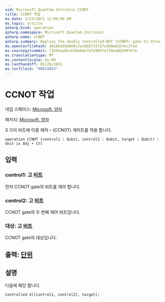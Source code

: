 ```yaml
---
uid: Microsoft.Quantum.Intrinsic.CCNOT
title: CCNOT 작업
ms.date: 1/23/2021 12:00:00 AM
ms.topic: article
qsharp.kind: operation
qsharp.namespace: Microsoft.Quantum.Intrinsic
qsharp.name: CCNOT
qsharp.summary: Applies the doubly controlled–NOT (CCNOT) gate to three qubits.
ms.openlocfilehash: a9186269a868c2ac9d2f15727a3b0ed1bfec3fa4
ms.sourcegitcommit: 71605ea9cc630e84e7ef29027e1f0ea06299747e
ms.translationtype: MT
ms.contentlocale: ko-KR
ms.lasthandoff: 01/26/2021
ms.locfileid: "98819023"
---
```

# <a name="ccnot-operation"></a>CCNOT 작업

네임 스페이스: [Microsoft. 양자](xref:Microsoft.Quantum.Intrinsic)

패키지: [Microsoft. 양자](https://nuget.org/packages/Microsoft.Quantum.QSharp.Core)


3 가지 비트에 이중 제어 – (CCNOT) 게이트를 적용 합니다.

```qsharp
operation CCNOT (control1 : Qubit, control2 : Qubit, target : Qubit) : Unit is Adj + Ctl
```


## <a name="input"></a>입력

### <a name="control1--qubit"></a>control1: 고 [비트](xref:microsoft.quantum.lang-ref.qubit)

먼저 CCNOT gate의 비트를 제어 합니다.


### <a name="control2--qubit"></a>control2: 고 [비트](xref:microsoft.quantum.lang-ref.qubit)

CCNOT gate의 두 번째 제어 비트입니다.


### <a name="target--qubit"></a>대상: 고 [비트](xref:microsoft.quantum.lang-ref.qubit)

CCNOT gate의 대상입니다.



## <a name="output--unit"></a>출력: [단위](xref:microsoft.quantum.lang-ref.unit)



## <a name="remarks"></a>설명

다음에 해당 합니다.

```qsharp
Controlled X([control1, control2], target);
```